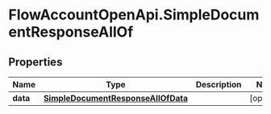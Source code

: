 # FlowAccountOpenApi.SimpleDocumentResponseAllOf

## Properties

Name | Type | Description | Notes
------------ | ------------- | ------------- | -------------
**data** | [**SimpleDocumentResponseAllOfData**](SimpleDocumentResponseAllOfData.md) |  | [optional] 


